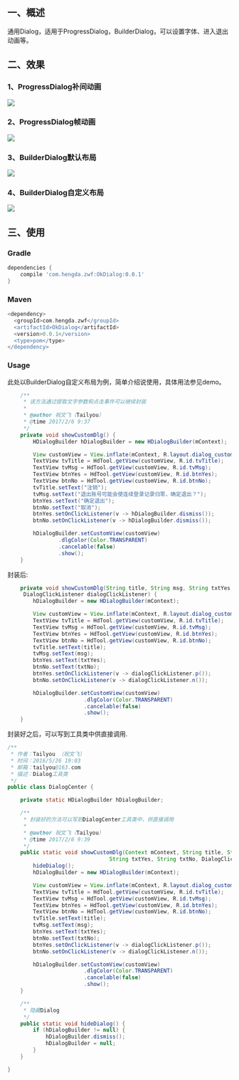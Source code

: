 ## 一、概述

通用Dialog，适用于ProgressDialog，BuilderDialog，可以设置字体、进入退出动画等。

## 二、效果

### 1、ProgressDialog补间动画
![](http://oksdjdocc.bkt.clouddn.com/17-2-6/79120594-file_1486346779883_dc73.png)
### 2、ProgressDialog帧动画
![](http://oksdjdocc.bkt.clouddn.com/17-2-6/49606317-file_1486346779998_c220.png)
### 3、BuilderDialog默认布局
![](http://oksdjdocc.bkt.clouddn.com/17-2-6/95840505-file_1486346780216_7f00.png)
### 4、BuilderDialog自定义布局
![](http://oksdjdocc.bkt.clouddn.com/17-2-6/76351990-file_1486346780326_3ff9.png)

## 三、使用

### Gradle

```groovy
dependencies {
    compile 'com.hengda.zwf:OkDialog:0.0.1'
}
```

### Maven

```groovy
<dependency>
  <groupId>com.hengda.zwf</groupId>
  <artifactId>OkDialog</artifactId>
  <version>0.0.1</version>
  <type>pom</type>
</dependency>
```

### Usage

此处以BuilderDialog自定义布局为例，简单介绍说使用，具体用法参见demo。

```java
    /**
     * 该方法通过提取文字参数和点击事件可以继续封装
     *
     * @author 祝文飞（Tailyou）
     * @time 2017/2/6 9:37
     */
    private void showCustomDlg() {
        HDialogBuilder hDialogBuilder = new HDialogBuilder(mContext);

        View customView = View.inflate(mContext, R.layout.dialog_custom_view_all, null);
        TextView tvTitle = HdTool.getView(customView, R.id.tvTitle);
        TextView tvMsg = HdTool.getView(customView, R.id.tvMsg);
        TextView btnYes = HdTool.getView(customView, R.id.btnYes);
        TextView btnNo = HdTool.getView(customView, R.id.btnNo);
        tvTitle.setText("注销");
        tvMsg.setText("退出账号可能会使连续登录记录归零，确定退出？");
        btnYes.setText("确定退出");
        btnNo.setText("取消");
        btnYes.setOnClickListener(v -> hDialogBuilder.dismiss());
        btnNo.setOnClickListener(v -> hDialogBuilder.dismiss());

        hDialogBuilder.setCustomView(customView)
                .dlgColor(Color.TRANSPARENT)
                .cancelable(false)
                .show();
    }
```

封装后:

```java
    private void showCustomDlg(String title, String msg, String txtYes, String txtNo,
     DialogClickListener dialogClickListener) {
        hDialogBuilder = new HDialogBuilder(mContext);

        View customView = View.inflate(mContext, R.layout.dialog_custom_view_all, null);
        TextView tvTitle = HdTool.getView(customView, R.id.tvTitle);
        TextView tvMsg = HdTool.getView(customView, R.id.tvMsg);
        TextView btnYes = HdTool.getView(customView, R.id.btnYes);
        TextView btnNo = HdTool.getView(customView, R.id.btnNo);
        tvTitle.setText(title);
        tvMsg.setText(msg);
        btnYes.setText(txtYes);
        btnNo.setText(txtNo);
        btnYes.setOnClickListener(v -> dialogClickListener.p());
        btnNo.setOnClickListener(v -> dialogClickListener.n());

        hDialogBuilder.setCustomView(customView)
                        .dlgColor(Color.TRANSPARENT)
                        .cancelable(false)
                        .show();
    }
```

封装好之后，可以写到工具类中供直接调用.

```java
/**
 * 作者：Tailyou （祝文飞）
 * 时间：2016/5/26 19:03
 * 邮箱：tailyou@163.com
 * 描述：Dialog工具类
 */
public class DialogCenter {

    private static HDialogBuilder hDialogBuilder;

    /**
     * 封装好的方法可以写到DialogCenter工具类中，供直接调用
     *
     * @author 祝文飞（Tailyou）
     * @time 2017/2/6 9:39
     */
    public static void showCustomDlg(Context mContext, String title, String msg, 
                                String txtYes, String txtNo, DialogClickListener dialogClickListener) {
        hideDialog();
        hDialogBuilder = new HDialogBuilder(mContext);

        View customView = View.inflate(mContext, R.layout.dialog_custom_view_all, null);
        TextView tvTitle = HdTool.getView(customView, R.id.tvTitle);
        TextView tvMsg = HdTool.getView(customView, R.id.tvMsg);
        TextView btnYes = HdTool.getView(customView, R.id.btnYes);
        TextView btnNo = HdTool.getView(customView, R.id.btnNo);
        tvTitle.setText(title);
        tvMsg.setText(msg);
        btnYes.setText(txtYes);
        btnNo.setText(txtNo);
        btnYes.setOnClickListener(v -> dialogClickListener.p());
        btnNo.setOnClickListener(v -> dialogClickListener.n());

        hDialogBuilder.setCustomView(customView)
                        .dlgColor(Color.TRANSPARENT)
                        .cancelable(false)
                        .show();
    }

    /**
     * 隐藏Dialog
     */
    public static void hideDialog() {
        if (hDialogBuilder != null) {
            hDialogBuilder.dismiss();
            hDialogBuilder = null;
        }
    }

}
```
